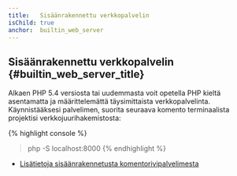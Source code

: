 ```yaml
---
title:   Sisäänrakennettu verkkopalvelin
isChild: true
anchor:  builtin_web_server
---
```


## Sisäänrakennettu verkkopalvelin {#builtin_web_server_title}

Alkaen PHP 5.4 versiosta tai uudemmasta voit opetella PHP kieltä asentamatta ja
määrittelemättä täysimittaista verkkopalvelinta.
Käynnistääksesi palvelimen, suorita seuraava komento terminaalista projektisi
verkkojuurihakemistosta:

{% highlight console %}
> php -S localhost:8000
{% endhighlight %}

* [Lisätietoja sisäänrakennetusta komentorivipalvelimesta][cli-server]


[cli-server]: http://php.net/features.commandline.webserver
